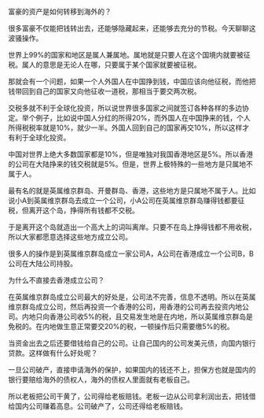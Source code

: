 富豪的资产是如何转移到海外的？



很多富豪不仅能把钱转出去，还能够隐藏起来，还能够去充分的节税。今天聊聊这波骚操作。



世界上99%的国家和地区是属人兼属地。属地就是只要人在这个国境内就要被征税。属人的意思是无论人在哪，只要属于某个国家就要被征税。



那就会有一个问题，如果一个人外国人在中国挣到钱，中国应该向他征税，而他把钱带回到自己的国家又向他征收一道税，那相当于要交两次税。



交税多就不利于全球化投资，所以说世界很多国家之间就签订各种各样的多边协定。举个例子，比如说中国人分红的所得20%，而外国人在中国挣来的钱，个人所得税税率就是10%，就少一半。外国人回到自己的国家再交10%，所以这样才有利于全球化投资。



中国对世界上绝大多数国家都是10%，但是唯独对我国香港地区是5%。所以香港的公司在大陆挣来的钱交税就是5%。但是，世界上极特殊的一些地方是只属地不属于人。



最有名的就是英属维京群岛、开曼群岛、香港，这些地方是只属地不属于人。比如说小A到英属维京群岛去成立一个公司，小A公司在英属维京群岛赚得钱都要征税，但离开这个岛，挣得所有钱都不交税。



于是离开这个岛就造出一个高大上的词叫离岸。只要不在岛上挣得钱都不用收税，所以大家都愿意选择这些地方成立公司。



很多人的操作是到英属维京群岛成立一家公司A，A公司在香港成立一个公司B，B公司在大陆公司持股。



为什么不直接去香港成立公司？



在英属维京群岛成立公司最大的好处是，公司法不完善，信息不透明。所以在英属维京群岛成立公司，然后再投资一个香港的公司，用香港的公司再去投资内地公司。内地只向香港公司收5%的税，且交易发生地是在内地，所以英属维京群岛是免税的。在内地做生意正常要交20%的税，一顿操作后只需要缴5%的税。



当资金出去之后还要借钱给自己的公司。让自己国内的公司发美元债，向国内银行贷款。这样做有什么好处呢？



一旦公司破产，直接申请海外的保护，如果国内的钱还不上，担保方也就是国内的银行要赔给海外的债权人，海外的债权人里面就有老板自己。



所以老板把公司干黄了，公司得给老板赔钱。老板一边从公司拿利润出去，把钱借给国内公司赚着高息。公司破产了，公司还得给老板赔钱。
